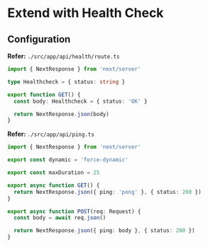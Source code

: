 # Extend with Health Check

## Configuration

**Refer:** `./src/app/api/health/route.ts`

```ts
import { NextResponse } from 'next/server'

type Healthcheck = { status: string }

export function GET() {
  const body: Healthcheck = { status: 'OK' }

  return NextResponse.json(body)
}
```

**Refer:** `./src/app/api/ping.ts`

```ts
import { NextResponse } from 'next/server'

export const dynamic = 'force-dynamic'

export const maxDuration = 25

export async function GET() {
  return NextResponse.json({ ping: 'pong' }, { status: 200 })
}

export async function POST(req: Request) {
  const body = await req.json()

  return NextResponse.json({ ping: body }, { status: 200 })
}
```
